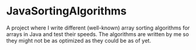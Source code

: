 JavaSortingAlgorithms
=====================
A project where I write different (well-known) array sorting algorithms for arrays in Java and test their speeds.
The algorithms are written by me so they might not be as optimized as they could be as of yet.
